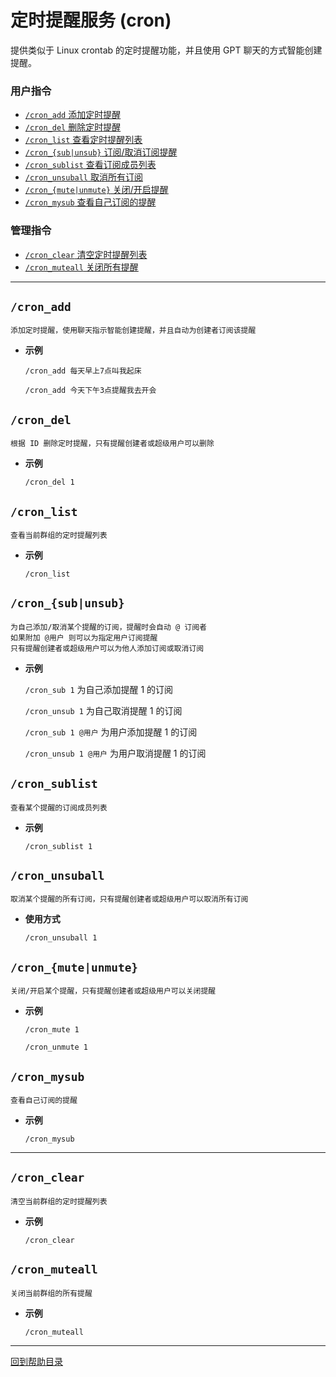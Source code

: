 # 定时提醒服务 (cron)

提供类似于 Linux crontab 的定时提醒功能，并且使用 GPT 聊天的方式智能创建提醒。

###  用户指令
- [`/cron_add` 添加定时提醒](#cron_add)
- [`/cron_del` 删除定时提醒](#cron_del)
- [`/cron_list` 查看定时提醒列表](#cron_list)
- [`/cron_{sub|unsub}` 订阅/取消订阅提醒](#cron_subunsub)
- [`/cron_sublist` 查看订阅成员列表](#cron_sublist)
- [`/cron_unsuball` 取消所有订阅](#cron_unsuball)
- [`/cron_{mute|unmute}` 关闭/开启提醒](#cron_muteunmute)
- [`/cron_mysub` 查看自己订阅的提醒](#cron_mysub)

### 管理指令
- [`/cron_clear` 清空定时提醒列表](#cron_clear)
- [`/cron_muteall` 关闭所有提醒](#cron_muteall)

---

## `/cron_add`
```
添加定时提醒，使用聊天指示智能创建提醒，并且自动为创建者订阅该提醒
```
- **示例**

    `/cron_add 每天早上7点叫我起床`

    `/cron_add 今天下午3点提醒我去开会`


## `/cron_del`
```
根据 ID 删除定时提醒，只有提醒创建者或超级用户可以删除
```
- **示例**

    `/cron_del 1`


## `/cron_list`
```
查看当前群组的定时提醒列表
```
- **示例**

    `/cron_list`



## `/cron_{sub|unsub}`
```
为自己添加/取消某个提醒的订阅，提醒时会自动 @ 订阅者
如果附加 @用户 则可以为指定用户订阅提醒
只有提醒创建者或超级用户可以为他人添加订阅或取消订阅
```
- **示例**

    `/cron_sub 1` 为自己添加提醒 1 的订阅

    `/cron_unsub 1` 为自己取消提醒 1 的订阅

    `/cron_sub 1 @用户` 为用户添加提醒 1 的订阅

    `/cron_unsub 1 @用户` 为用户取消提醒 1 的订阅



## `/cron_sublist`
```
查看某个提醒的订阅成员列表
```
- **示例**

    `/cron_sublist 1`


## `/cron_unsuball`
```
取消某个提醒的所有订阅，只有提醒创建者或超级用户可以取消所有订阅
```
- **使用方式**

    `/cron_unsuball 1`


## `/cron_{mute|unmute}`
```
关闭/开启某个提醒，只有提醒创建者或超级用户可以关闭提醒
```
- **示例**

    `/cron_mute 1`

    `/cron_unmute 1`

## `/cron_mysub`
```
查看自己订阅的提醒
```
- **示例**

    `/cron_mysub`

---

## `/cron_clear`
```
清空当前群组的定时提醒列表
```
- **示例**

    `/cron_clear`

## `/cron_muteall`
```
关闭当前群组的所有提醒
```
- **示例**

    `/cron_muteall`

--- 

[回到帮助目录](./main.md)